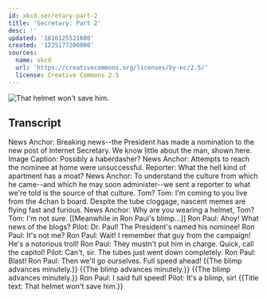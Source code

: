 ```yaml
---
id: xkcd.secretary-part-2
title: 'Secretary: Part 2'
desc: ''
updated: '1616125521600'
created: '1225177200000'
sources:
  name: xkcd
  url: 'https://creativecommons.org/licenses/by-nc/2.5/'
  license: Creative Commons 2.5
---
```

![That helmet won't save him.](https://imgs.xkcd.com/comics/secretary_part_2.png)

## Transcript
News Anchor: Breaking news--the President has made a nomination to the new post of Internet Secretary. We know little about the man, shown here.
Image Caption: Possibly a haberdasher?
News Anchor: Attempts to reach the nominee at home were unsuccessful.
Reporter: What the hell kind of apartment has a moat?
News Anchor: To understand the culture from which he came--and which he may soon administer--we sent a reporter to what we're told is the source of that culture. Tom?
Tom: I'm coming to you live from the 4chan 
b
 board. Despite the tube cloggage, nascent memes are flying fast and furious.
News Anchor: Why are you wearing a helmet, Tom?
Tom: I'm not sure.
[[Meanwhile in Ron Paul's blimp...]]
Ron Paul: Ahoy! What news of the blogs?
Pilot: Dr. Paul! The President's named his nominee!
Ron Paul: It's not me?
Ron Paul: Wait! I remember that guy from the campaign! He's a notorious troll!
Ron Paul: They mustn't put him in charge. Quick, call the capitol!
Pilot: Can't, sir. The tubes just went down completely.
Ron Paul: Blast!
Ron Paul: Then we'll go ourselves. Full speed ahead!
{{The blimp advances minutely.}}
{{The blimp advances minutely.}}
{{The blimp advances minutely.}}
Ron Paul: I said full speed!
Pilot: It's a blimp, sir!
{{Title text: That helmet won't save him.}}
